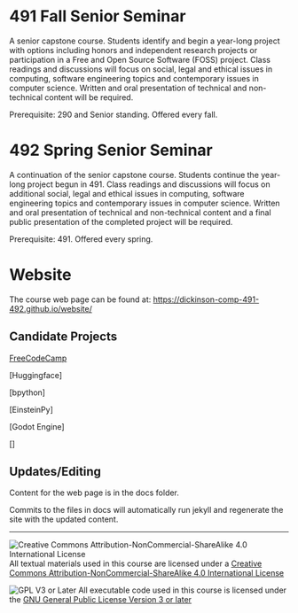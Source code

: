 # 491 Fall Senior Seminar

A senior capstone course. Students identify and begin a year-long project with options including honors and independent research projects or participation in a Free and Open Source Software (FOSS) project. Class readings and discussions will focus on social, legal and ethical issues in computing, software engineering topics and contemporary issues in computer science. Written and oral presentation of technical and non-technical content will be required.

Prerequisite: 290 and Senior standing. Offered every fall.

# 492 Spring Senior Seminar

A continuation of the senior capstone course. Students continue the year-long project begun in 491. Class readings and discussions will focus on additional social, legal and ethical issues in computing, software engineering topics and contemporary issues in computer science. Written and oral presentation of technical and non-technical content and a final public presentation of the completed project will be required.

Prerequisite: 491. Offered every spring.

# Website

The course web page can be found at: https://dickinson-comp-491-492.github.io/website/

## Candidate Projects

[FreeCodeCamp](https://www.freecodecamp.org/learn/)

[Huggingface]

[bpython]

[EinsteinPy]

[Godot Engine]

[]

## Updates/Editing

Content for the web page is in the docs folder.

Commits to the files in docs will automatically run jekyll and regenerate the site with the updated content.

---

![Creative Commons Attribution-NonCommercial-ShareAlike 4.0 International License](https://i.creativecommons.org/l/by-nc-sa/4.0/88x31.png "Creative Commons Attribution-NonCommercial-ShareAlike 4.0 International License") All textual materials used in this course are licensed under a [Creative Commons Attribution-NonCommercial-ShareAlike 4.0 International License](http://creativecommons.org/licenses/by-nc-sa/4.0/)

![GPL V3 or Later](https://www.gnu.org/graphics/gplv3-or-later-sm.png "GPL V3 or later") All executable code used in this course is licensed under the [GNU General Public License Version 3 or later](https://www.gnu.org/licenses/gpl.txt)
